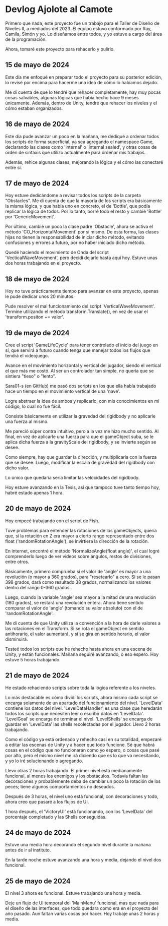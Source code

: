 # Devlog Ajolote al Camote

Primero que nada, este proyecto fue un trabajo para el Taller de Diseño de Niveles II, a mediados del 2023. El equipo estuvo conformado por Ray, Camila, Simón y yo. Lo diseñamos entre todos, y yo estuve a cargo del área de la programación. 

Ahora, tomaré este proyecto para rehacerlo y pulirlo.

## 15 de mayo de 2024

Este día me enfoqué en preparar todo el proyecto para su posterior edición, lo revisé por encima para hacerme una idea de cómo lo habíamos dejado. 

Me di cuenta de que lo tendré que rehacer completamente, hay muy pocas cosas salvables, algunas lógicas que había hecho hace 9 meses únicamente. Además, dentro de Unity, tendré que rehacer los niveles y el cómo estaban organizados.

## 16 de mayo de 2024

Este día pude avanzar un poco en la mañana, me dediqué a ordenar todos los scripts de forma superficial, ya sea agregando el namespace Game, declarando las clases como 'internal' o 'internal sealed', y otras cosas de orden de sintaxis que utilizo actualmente para ordenar mis trabajos.

Además, rehice algunas clases, mejorando la lógica y el cómo las conectaré entre sí.

## 17 de mayo de 2024

Hoy estuve dedicándome a revisar todos los scripts de la carpeta "Obstacles". Me di cuenta de que la mayoría de los scripts era básicamente la misma lógica, y que había uno en concreto, el de 'Bottle', que podía replicar la lógica de todos. Por lo tanto, borré todo el resto y cambié 'Bottle' por 'GenericMovement'. 

Por último, cambié un poco la clase padre 'Obstacle', ahora se activa el método 'CO_HorizontalMovement' por sí mismo. De esta forma, las clases hijas no tienen la responsabilidad de iniciar dicho método, evitando confusiones y errores a futuro, por no haber iniciado dicho método.

Quedé haciendo el movimiento de Onda del script 'VecticalWaveMovement', pero decidí dejarlo hasta aquí hoy. Estuve unas dos horas trabajando en el proyecto. 

## 18 de mayo de 2024

Hoy no tuve prácticamente tiempo para avanzar en este proyecto, apenas le pude dedicar unos 20 minutos. 

Pude resolver el mal funcionamiento del script 'VerticalWaveMovement'. Termine utilizando el método transform.Translate(), en vez de usar el 'transform.positon += valor'.

## 19 de mayo de 2024

Cree el script 'GameLifeCycle' para tener controlado el inicio del juego en sí, que servirá a futuro cuando tenga que manejar todos los flujos que tendrá el videojuego. 

Avance en el movimiento horizontal y vertical del jugador, siendo el vertical el que más me costó. Al ser un controlador tan simple, no quería que se sintiera "tieso" o "lento". 

Sara01-s (en GitHub) me pasó dos scripts en los que ella había trabajado hace un tiempo en el movimiento vertical de una 'nave'. 

Logre abstraer la idea de ambos y replicarlo, con mis conocimientos en mi código, lo cual no fue fácil. 

Consiste básicamente en utilizar la gravedad del rigidbody y no aplicarle una fuerza al mismo. 

Me pareció súper contra intuitivo, pero a la vez me hizo mucho sentido. Al final, en vez de aplicarle una fuerza para que el gameObject suba, se le aplica dicha fuerza a la gravityScale del rigidbody, y se invierte según se desee.

Como siempre, hay que guardar la dirección, y multiplicarla con la fuerza que se desee. Luego, modificar la escala de gravedad del rigidbody con dicho valor.

Lo único que quedaría sería limitar las velocidades del rigidbody.

Hoy estuve avanzando en la Tesis, así que tampoco tuve tanto tiempo hoy, habré estado apenas 1 hora.

## 20 de mayo de 2024

Hoy empecé trabajando con el script de Fish. 

Tuve problemas para entender las rotaciones de los gameObjects, quería que, si la rotación en Z era mayor a cierto rango representado entre dos float ('randomRotationAngle'), se invirtiera la dirección de la rotación. 

En internet, encontré el método 'NormalizeAngle(float angle)', el cual logré comprenderlo luego de ver videos sobre ángulos, restos de divisiones, entre otros. 

Básicamente, primero comprueba si el valor de 'angle' es mayor a una revolución (o mayor a 360 grados), para "resetearlo" a cero. Si se le pasan 398 grados, dará como resultado 38 grados, normalizando los valores dentro del rango 0-360 grados.

Luego, cuando la variable 'angle' sea mayor a la mitad de una revolución (180 grados), se restará una revolución entera. Ahora tiene sentido comparar el valor de 'angle' (tomando su valor absoluto) con el de 'randomRotationAngle'.

Me di cuenta de que Unity utiliza la convención a la hora de darle valores a las rotaciones en el Transform. Si se rota el gameObject en sentido antihorario, el valor aumentará, y si se gira en sentido horario, el valor disminuirá.

Testeé todos los scripts que he rehecho hasta ahora en una escena de Unity, y están funcionales.
Mañana seguiré avanzando, o eso espero. Hoy estuve 5 horas trabajando.

## 21 de mayo de 2024

He estado rehaciendo scripts sobre toda la lógica referente a los niveles.

Lo más destacable es cómo dividí los scripts, ahora mismo cada script se encarga solamente de un apartado del funcionamiento del nivel. 'LevelData' contiene los datos del nivel. 'LevelDataHandler' es una clase que heredarán todos los scripts que necesiten leer o escribir datos en 'LevelData'. 'LevelGoal' se encarga de terminar el nivel. 'LevelShells' se encarga de guardar en 'LevelData' las shells recolectadas por el jugador. Llevo 2 horas trabajando. 

Como el código ya está ordenado y rehecho casi en su totalidad, empezaré a editar las escenas de Unity y a hacer que todo funcione. Sé que habrá cosas en el código que no funcionarán como yo espero, o cosas que pasé por alto, pero el mismo nivel me irá diciendo que es lo que va necesitando, y yo lo iré solucionando o agregando.

Llevo otras 2 horas trabajando. El primer nivel está medianamente funcional, al menos los enemigos y los obstáculos. Todavía faltan las decoraciones y probablemente deba de cambiar un poco la rotación de los peces; tiene algunos comportamientos no deseados.

Después de 3 horas, el nivel uno está funcional, con decoraciones y todo, ahora creo que pasaré a los flujos de UI.

1 hora después, el 'VictoryUI' está funcionando, con los 'LevelData' del porcentaje completado y las Shells conseguidas.

## 24 de mayo de 2024

Estuve una media hora decorando el segundo nivel durante la mañana antes de ir al instituto.

En la tarde noche estuve avanzando una hora y media, dejando el nivel dos funcional.

## 25 de mayo de 2024

El nivel 3 ahora es funcional. Estuve trabajando una hora y media.

Deje un flujo de UI temporal del 'MainMenu' funcional, mas que nada para el diseño de las interfaces, que todo quedara como era en el proyecto del año pasado. Aun faltan varias cosas por hacer. Hoy trabaje unas 2 horas y media.